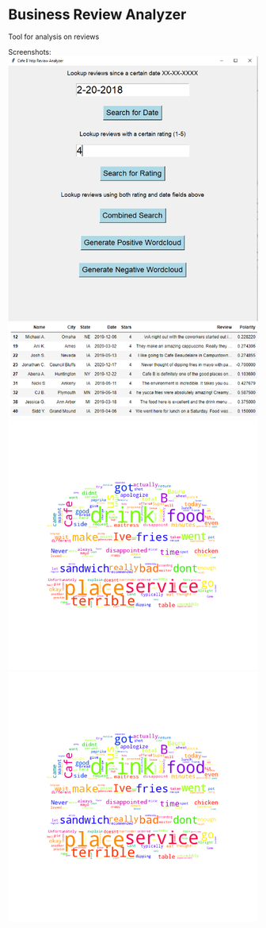 # Business Review Analyzer

Tool for analysis on reviews

Screenshots:
![alt text](https://github.com/EthanKinneer/Business-Review-Analyzer/blob/main/GUI.png?raw=true)
![alt text](https://github.com/EthanKinneer/Business-Review-Analyzer/blob/main/SearchResults.png?raw=true)
![alt text](https://github.com/EthanKinneer/Business-Review-Analyzer/blob/main/Negative%20Wordcloud.png?raw=true)
![alt text](https://github.com/EthanKinneer/Business-Review-Analyzer/blob/main/Negative%20Wordcloud.png?raw=true)
